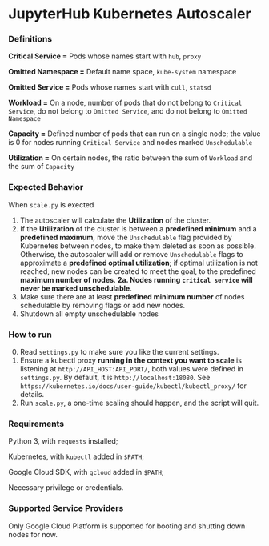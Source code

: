 JupyterHub Kubernetes Autoscaler
===================================

### Definitions

**Critical Service =** Pods whose names start with `hub`, `proxy`

**Omitted Namespace =** Default name space, `kube-system` namespace

**Omitted Service =** Pods whose names start with `cull`, `statsd`

**Workload =**  On a node, number of pods that do not belong to `Critical Service`, do not belong to `Omitted Service`, and do not belong to `Omitted Namespace`

**Capacity =** Defined number of pods that can run on a single node; the value is 0 for nodes running `Critical Service` and nodes marked `Unschedulable`

**Utilization =** On certain nodes, the ratio between the sum of `Workload` and the sum of `Capacity`

### Expected Behavior

When `scale.py` is exected

1. The autoscaler will calculate the **Utilization** of the cluster.
2. If the **Utilization** of the cluster is between a **predefined minimum** and a **predefined maximum**, move the `Unschedulable` flag provided by Kubernetes between nodes, to make them deleted as soon as possible. Otherwise, the autoscaler will add or remove `Unschedulable` flags to approximate a **predefined optimal utilization**; if optimal utilization is not reached, new nodes can be created to meet the goal, to the predefined **maximum number of nodes**.
**2a. Nodes running `critical service` will never be marked unschedulable**.
3. Make sure there are at least **predefined minimum number** of nodes schedulable by removing flags or add new nodes.
4. Shutdown all empty unschedulable nodes

### How to run

0. Read `settings.py` to make sure you like the current settings.
1. Ensure a kubectl proxy **running in the context you want to scale** is listening at `http://API_HOST:API_PORT/`, both values were defined in `settings.py`. By default, it is `http://localhost:18080`. See `https://kubernetes.io/docs/user-guide/kubectl/kubectl_proxy/` for details.
2. Run `scale.py`, a one-time scaling should happen, and the script will quit.

### Requirements

Python 3, with `requests` installed;

Kubernetes, with `kubectl` added in `$PATH`;

Google Cloud SDK, with `gcloud` added in `$PATH`;

Necessary privilege or credentials.

### Supported Service Providers

Only Google Cloud Platform is supported for booting and shutting down nodes for now.
